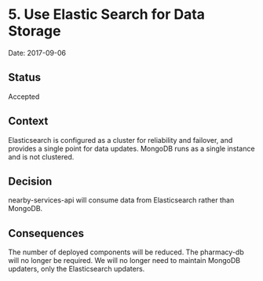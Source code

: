 # 5. Use Elastic Search for Data Storage

Date: 2017-09-06

## Status

Accepted

## Context

Elasticsearch is configured as a cluster for reliability and failover, and provides a single point for data updates.
MongoDB runs as a single instance and is not clustered.

## Decision

 nearby-services-api will consume data from Elasticsearch rather than MongoDB.

## Consequences
The number of deployed components will be reduced.
The pharmacy-db will no longer be required.
We will no longer need to maintain MongoDB updaters, only the Elasticsearch updaters.
